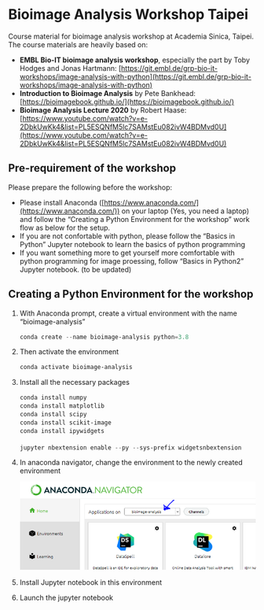 # Bioimage Analysis Workshop Taipei

Course material for bioimage analysis workshop at Academia Sinica, Taipei. The course materials are heavily based on:

- **EMBL Bio-IT bioimage analysis workshop**, especially the part by Toby Hodges and Jonas Hartmann: [https://git.embl.de/grp-bio-it-workshops/image-analysis-with-python](https://git.embl.de/grp-bio-it-workshops/image-analysis-with-python)
- **Introduction to Bioimage Analysis** by Pete Bankhead: [https://bioimagebook.github.io/](https://bioimagebook.github.io/)
- **Bioimage Analysis Lecture 2020** by Robert Haase: [https://www.youtube.com/watch?v=e-2DbkUwKk4&list=PL5ESQNfM5lc7SAMstEu082ivW4BDMvd0U](https://www.youtube.com/watch?v=e-2DbkUwKk4&list=PL5ESQNfM5lc7SAMstEu082ivW4BDMvd0U)

## Pre-requirement of the workshop

Please prepare the following before the workshop:

- Please install Anaconda ([https://www.anaconda.com/](https://www.anaconda.com/)) on your laptop (Yes, you need a laptop) and follow the “Creating a Python Environment for the workshop” work flow as below for the setup.
- If you are not confortable with python, please follow the “Basics in Python” Jupyter notebook to learn the basics of python programming
- If you want something more to get yourself more comfortable with python programming for image proessing, follow “Basics in Python2” Jupyter notebook. (to be updated)

## Creating a Python Environment for the workshop

1. With Anaconda prompt, create a virtual environment with the name “bioimage-analysis”
    
    ```powershell
    conda create --name bioimage-analysis python=3.8
    ```
    
2. Then activate the environment
    
    ```powershell
    conda activate bioimage-analysis
    ```
    
3. Install all the necessary packages
    
    ```powershell
    conda install numpy
    conda install matplotlib
    conda install scipy
    conda install scikit-image
    conda install ipywidgets
    
    jupyter nbextension enable --py --sys-prefix widgetsnbextension
    ```
    
4. In anaconda navigator, change the environment to the newly created environment
    
    ![anaconda_change_env](README_images/anaconda_change_env.png)
    
5. Install Jupyter notebook in this environment
6. Launch the jupyter notebook

